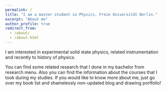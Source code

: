 ```yaml
---
permalink: /
title: "I am a master student in Physics, Freie Universität Berlin."
excerpt: "About me"
author_profile: true
redirect_from:
  - /about/
  - /about.html
---
```

I am interested in experimental solid state physics, related instrumentation and recently to history of physics.

You can find some related research that I done in my bachelor from research menu. Also you can find the information about the courses that I took during my studies. If you would like to know more about me, just go over my book list and shamelessly non-updated blog and drawing portfolio!
